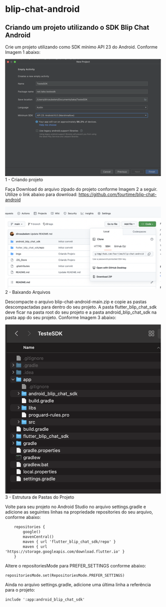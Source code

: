 # blip-chat-android
 
## Criando um projeto utilizando o SDK Blip Chat Android

Crie um projeto utilizando como SDK mínimo API 23 do Android. Conforme Imagem 1 abaixo:

![alt text](https://github.com/fourtime/blip-chat-android/blob/main/imgs/1_-_CriandoProjeto.png)
1 - Criando projeto

Faça Download do arquivo zipado do projeto conforme Imagem 2 a seguir. Utilize o link abaixo para download: https://github.com/fourtime/blip-chat-android

![alt text](https://github.com/fourtime/blip-chat-android/blob/main/imgs/2_-_BaixandoArquivos.png)
2 - Baixando Arquivos

Descompacte o arquivo blip-chat-android-main.zip e copie as pastas descompactadas para dentro do seu projeto. A pasta flutter_blip_chat_sdk deve ficar na pasta root do seu projeto e a pasta android_blip_chat_sdk na pasta app do seu projeto. Conforme Imagem 3 abaixo:

![alt text](https://github.com/fourtime/blip-chat-android/blob/main/imgs/3_-_EstruturaDePastas.png)<br/>
3 - Estrutura de Pastas do Projeto

Volte para seu projeto no Android Studio no arquivo settings.gradle e adicione as seguintes linhas na propriedade repositories do seu arquivo, conforme abaixo:

```
    repositories {
        google()
        mavenCentral()
        maven { url 'flutter_blip_chat_sdk/repo' }
        maven { url 'https://storage.googleapis.com/download.flutter.io' }
    }
```

Altere o repositoriesMode para PREFER_SETTINGS conforme abaixo:

```
repositoriesMode.set(RepositoriesMode.PREFER_SETTINGS)
```

Ainda no arquivo settings.gradle, adicione uma última linha a referência para o projeto:

```
include ':app:android_blip_chat_sdk'
```
